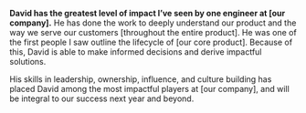 **David has the greatest level of impact I’ve seen by one engineer at [our company].** He has done the work to deeply understand our product and the way we serve our customers [throughout the entire product]. He was one of the first people I saw outline the lifecycle of [our core product]. Because of this, David is able to make informed decisions and derive impactful solutions.

His skills in leadership, ownership, influence, and culture building has placed David among the most impactful players at [our company], and will be integral to our success next year and beyond.
